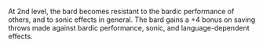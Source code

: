 At 2nd level, the bard becomes resistant to the bardic performance of others, and to sonic effects in general. The bard gains a +4 bonus on saving throws made against bardic performance, sonic, and language-dependent effects.